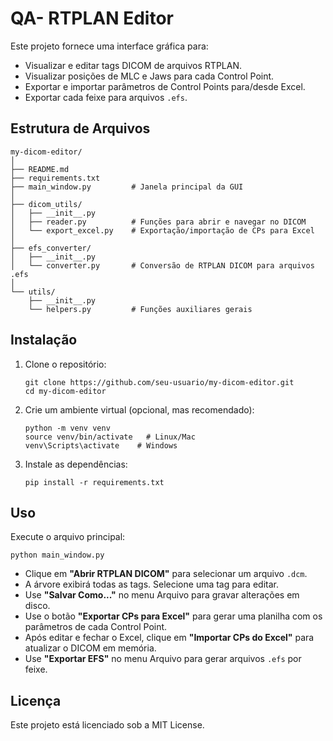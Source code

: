 # QA- RTPLAN Editor

Este projeto fornece uma interface gráfica para:
- Visualizar e editar tags DICOM de arquivos RTPLAN.
- Visualizar posições de MLC e Jaws para cada Control Point.
- Exportar e importar parâmetros de Control Points para/desde Excel.
- Exportar cada feixe para arquivos `.efs`.

## Estrutura de Arquivos

```
my-dicom-editor/
│
├── README.md
├── requirements.txt
├── main_window.py         # Janela principal da GUI
│
├── dicom_utils/
│   ├── __init__.py
│   ├── reader.py          # Funções para abrir e navegar no DICOM
│   └── export_excel.py    # Exportação/importação de CPs para Excel
│
├── efs_converter/
│   ├── __init__.py
│   └── converter.py       # Conversão de RTPLAN DICOM para arquivos .efs
│
└── utils/
    ├── __init__.py
    └── helpers.py         # Funções auxiliares gerais
```

## Instalação

1. Clone o repositório:
   ```
   git clone https://github.com/seu-usuario/my-dicom-editor.git
   cd my-dicom-editor
   ```

2. Crie um ambiente virtual (opcional, mas recomendado):
   ```
   python -m venv venv
   source venv/bin/activate   # Linux/Mac
   venv\Scripts\activate    # Windows
   ```

3. Instale as dependências:
   ```
   pip install -r requirements.txt
   ```

## Uso

Execute o arquivo principal:

```
python main_window.py
```

- Clique em **"Abrir RTPLAN DICOM"** para selecionar um arquivo `.dcm`.
- A árvore exibirá todas as tags. Selecione uma tag para editar.
- Use **"Salvar Como..."** no menu Arquivo para gravar alterações em disco.
- Use o botão **"Exportar CPs para Excel"** para gerar uma planilha com os parâmetros de cada Control Point.
- Após editar e fechar o Excel, clique em **"Importar CPs do Excel"** para atualizar o DICOM em memória.
- Use **"Exportar EFS"** no menu Arquivo para gerar arquivos `.efs` por feixe.

## Licença

Este projeto está licenciado sob a MIT License.
